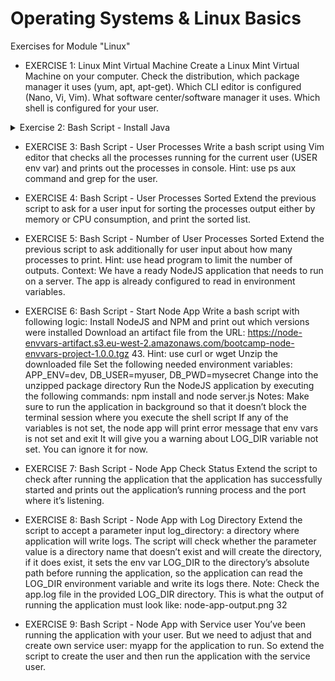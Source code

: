 # Operating Systems & Linux Basics

Exercises for Module "Linux"
- EXERCISE 1: Linux Mint Virtual Machine
Create a Linux Mint Virtual Machine on your computer. Check the distribution, which package manager it uses (yum, apt, apt-get). Which CLI editor is configured (Nano, Vi, Vim). What software center/software manager it uses. Which shell is configured for your user.


<details>
<summary>Exercise 2: Bash Script - Install Java </summary>
 <br />

Write a bash script using Vim editor that installs the latest java version and checks whether java was installed successfully by executing a java -version command. Checks if it was successful and prints a success message, if not prints a failure message.

Execute script with sudo!
  
  
  **script:**
```sh
#!/bin/bash

apt update
apt install -y default-jre

java_version=$(java -version > /dev/null 2>&1 >| grep "java version\|openjdk version" | awk '{print substr($3,2,2)}')

if [ "$java_version" == "" ]
then
    echo Installing Java has failed. No java version found	
elif [ "$java_version" == "1." ]
then
    echo An old version of Java installation found
elif [ "$java_version" -ge 11 ]
then
    echo Java version 11 or greater installed successfully
fi
```
  
  
  
  
  
</details>

- EXERCISE 3: Bash Script - User Processes
Write a bash script using Vim editor that checks all the processes running for the current user (USER env var) and prints out the processes in console. Hint: use ps aux command and grep for the user.

- EXERCISE 4: Bash Script - User Processes Sorted
Extend the previous script to ask for a user input for sorting the processes output either by memory or CPU consumption, and print the sorted list.

- EXERCISE 5: Bash Script - Number of User Processes Sorted
Extend the previous script to ask additionally for user input about how many processes to print. Hint: use head program to limit the number of outputs.
Context: We have a ready NodeJS application that needs to run on a server. The app is already configured to read in environment variables.

- EXERCISE 6: Bash Script - Start Node App
Write a bash script with following logic:
Install NodeJS and NPM and print out which versions were installed
Download an artifact file from the URL: https://node-envvars-artifact.s3.eu-west-2.amazonaws.com/bootcamp-node-envvars-project-1.0.0.tgz 43. Hint: use curl or wget
Unzip the downloaded file
Set the following needed environment variables: APP_ENV=dev, DB_USER=myuser, DB_PWD=mysecret
Change into the unzipped package directory
Run the NodeJS application by executing the following commands: npm install and node server.js
Notes:
Make sure to run the application in background so that it doesn’t block the terminal session where you execute the shell script
If any of the variables is not set, the node app will print error message that env vars is not set and exit
It will give you a warning about LOG_DIR variable not set. You can ignore it for now.

- EXERCISE 7: Bash Script - Node App Check Status
Extend the script to check after running the application that the application has successfully started and prints out the application’s running process and the port where it’s listening.

- EXERCISE 8: Bash Script - Node App with Log Directory
Extend the script to accept a parameter input log_directory: a directory where application will write logs.
The script will check whether the parameter value is a directory name that doesn’t exist and will create the directory, if it does exist, it sets the env var LOG_DIR to the directory’s absolute path before running the application, so the application can read the LOG_DIR environment variable and write its logs there.
Note:
Check the app.log file in the provided LOG_DIR directory.
This is what the output of running the application must look like: node-app-output.png 32

- EXERCISE 9: Bash Script - Node App with Service user
You’ve been running the application with your user. But we need to adjust that and create own service user: myapp for the application to run. So extend the script to create the user and then run the application with the service user.
